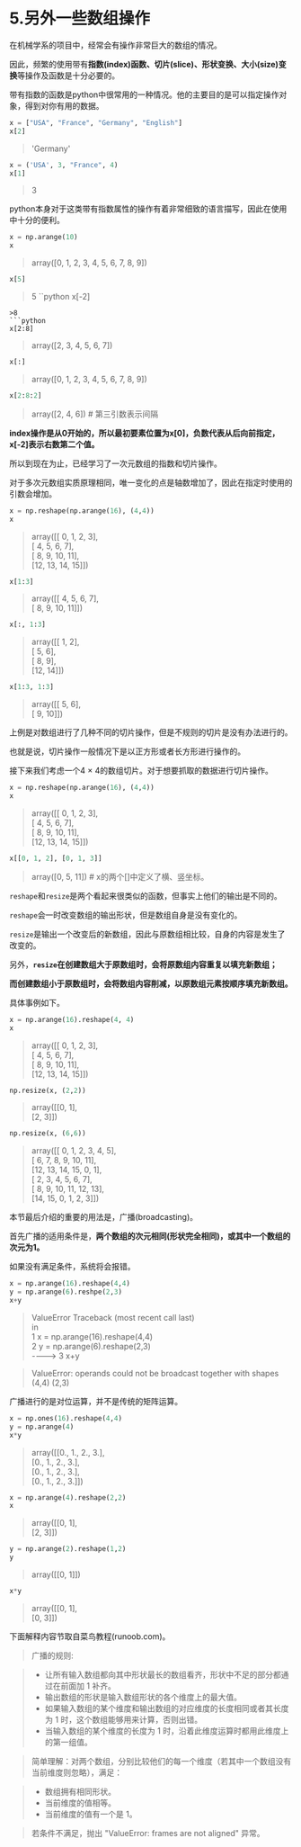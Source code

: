 



# 5.另外一些数组操作



在机械学系的项目中，经常会有操作非常巨大的数组的情况。

因此，频繁的使用带有**指数(index)函数、切片(slice)、形状变换、大小(size)变换**等操作及函数是十分必要的。

带有指数的函数是python中很常用的一种情况。他的主要目的是可以指定操作对象，得到对你有用的数据。

```python
x = ["USA", "France", "Germany", "English"]
x[2]
```
>'Germany'
         
```python
x = ('USA', 3, "France", 4)
x[1]
```
>3
         
python本身对于这类带有指数属性的操作有着非常细致的语言描写，因此在使用中十分的便利。

```python
x = np.arange(10)
x
```
>array([0, 1, 2, 3, 4, 5, 6, 7, 8, 9])
```python
x[5]
```
>5
``python
x[-2]
```
>8
```python
x[2:8]
```
>array([2, 3, 4, 5, 6, 7])
```python
x[:]
```
>array([0, 1, 2, 3, 4, 5, 6, 7, 8, 9])
```python
x[2:8:2]
```
>array([2, 4, 6]) # 第三引数表示间隔
    
**index操作是从0开始的，所以最初要素位置为x[0]，负数代表从后向前指定，x[-2]表示右数第二个值。**

所以到现在为止，已经学习了一次元数组的指数和切片操作。

对于多次元数组实质原理相同，唯一变化的点是轴数增加了，因此在指定时使用的引数会增加。

```python
x = np.reshape(np.arange(16), (4,4))
x
```
>array([[ 0,  1,  2,  3],  
>[ 4,  5,  6,  7],  
>[ 8,  9, 10, 11],  
>[12, 13, 14, 15]])  
```python
x[1:3]
```
>array([[ 4,  5,  6,  7],  
>[ 8,  9, 10, 11]])
```python
x[:, 1:3]
```
>array([[ 1,  2],  
>[ 5,  6],  
>[ 8,  9],  
>[12, 14]])  
```python
x[1:3, 1:3]
```
>array([[ 5,  6],  
>[ 9, 10]])  
                                     
上例是对数组进行了几种不同的切片操作，但是不规则的切片是没有办法进行的。

也就是说，切片操作一般情况下是以正方形或者长方形进行操作的。

接下来我们考虑一个4 × 4的数组切片。对于想要抓取的数据进行切片操作。

```python
x = np.reshape(np.arange(16), (4,4))
x
```
>array([[ 0,  1,  2,  3],  
>[ 4,  5,  6,  7],  
>[ 8,  9, 10, 11],  
>[12, 13, 14, 15]])  
```python
x[[0, 1, 2], [0, 1, 3]]
```
>array([0, 5, 11]) # x的两个[]中定义了横、竖坐标。                  
    
`reshape`和`resize`是两个看起来很类似的函数，但事实上他们的输出是不同的。

`reshape`会一时改变数组的输出形状，但是数组自身是没有变化的。

`resize`是输出一个改变后的新数组，因此与原数组相比较，自身的内容是发生了改变的。

另外，**`resize`在创建数组大于原数组时，会将原数组内容重复以填充新数组；**

**而创建数组小于原数组时，会将数组内容削减，以原数组元素按顺序填充新数组。**

具体事例如下。
```python
x = np.arange(16).reshape(4, 4)
x
```
>array([[ 0,  1,  2,  3],  
>[ 4,  5,  6,  7],  
>[ 8,  9, 10, 11],  
>[12, 13, 14, 15]])  
```python
np.resize(x, (2,2))
```
>array([[0, 1],  
>[2, 3]])
```python
np.resize(x, (6,6))
```
>array([[ 0,  1,  2,  3,  4,  5],  
>[ 6,  7,  8,  9, 10, 11],  
>[12, 13, 14, 15,  0,  1],  
>[ 2,  3,  4,  5,  6,  7],  
>[ 8,  9, 10, 11, 12, 13],  
>[14, 15,  0,  1,  2,  3]])  
    
本节最后介绍的重要的用法是，广播(broadcasting)。

首先广播的适用条件是，**两个数组的次元相同(形状完全相同)，或其中一个数组的次元为1。**

如果没有满足条件，系统将会报错。

```python
x = np.arange(16).reshape(4,4)
y = np.arange(6).reshpe(2,3)
x+y
```
>ValueError                                Traceback (most recent call last)  
><ipython-input-13-5df45c6ad900> in <module>  
>1 x = np.arange(16).reshape(4,4)  
>2 y = np.arange(6).reshape(2,3)  
>----> 3 x+y  

>ValueError: operands could not be broadcast together with shapes (4,4) (2,3) 
  
广播进行的是对位运算，并不是传统的矩阵运算。

```python
x = np.ones(16).reshape(4,4)
y = np.arange(4)
x*y
```
>array([[0., 1., 2., 3.],  
>[0., 1., 2., 3.],  
>[0., 1., 2., 3.],  
>[0., 1., 2., 3.]])  
```python
x = np.arange(4).reshape(2,2)
x
```
>array([[0, 1],  
>[2, 3]])  
```python
y = np.arange(2).reshape(1,2)
y
```
>array([[0, 1]])
```python
x*y
```
>array([[0, 1],  
>[0, 3]])
                           
下面解释内容节取自菜鸟教程(runoob.com)。
    
>广播的规则:

>* 让所有输入数组都向其中形状最长的数组看齐，形状中不足的部分都通过在前面加 1 补齐。
>* 输出数组的形状是输入数组形状的各个维度上的最大值。
>* 如果输入数组的某个维度和输出数组的对应维度的长度相同或者其长度为 1 时，这个数组能够用来计算，否则出错。
>* 当输入数组的某个维度的长度为 1 时，沿着此维度运算时都用此维度上的第一组值。
    
>简单理解：对两个数组，分别比较他们的每一个维度（若其中一个数组没有当前维度则忽略），满足：

>* 数组拥有相同形状。
>* 当前维度的值相等。
>* 当前维度的值有一个是 1。

>若条件不满足，抛出 "ValueError: frames are not aligned" 异常。
    
    
    
    
    
    
    
    
    
         
     
